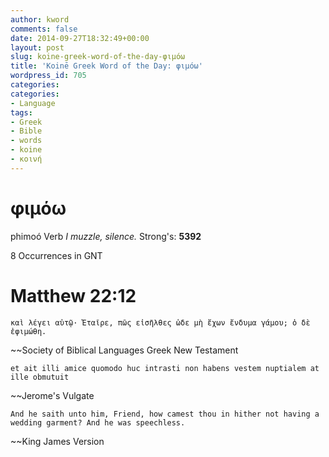 ```yaml
---
author: kword
comments: false
date: 2014-09-27T18:32:49+00:00
layout: post
slug: koine-greek-word-of-the-day-φιμόω
title: 'Koinē Greek Word of the Day: φιμόω'
wordpress_id: 705
categories:
categories:
- Language
tags:
- Greek
- Bible
- words
- koine
- κοινή
---
```


# φιμόω

phimoó
Verb
*I muzzle, silence.*
Strong's: **5392**

8 Occurrences in GNT

# Matthew 22:12

```text
καὶ λέγει αὐτῷ· Ἑταῖρε, πῶς εἰσῆλθες ὧδε μὴ ἔχων ἔνδυμα γάμου; ὁ δὲ ἐφιμώθη.
```
~~Society of Biblical Languages Greek New Testament

```text
et ait illi amice quomodo huc intrasti non habens vestem nuptialem at ille obmutuit
```
~~Jerome's Vulgate

```text
And he saith unto him, Friend, how camest thou in hither not having a wedding garment? And he was speechless.
```
~~King James Version
